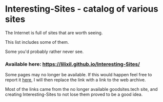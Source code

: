 # Interesting-Sites - catalog of various sites
<p>The Internet is full of sites that are worth seeing. </p>
<p>This list includes some of them. </p>
<p>Some you'd probably rather never see. </p>

### Available here: https://lilixil.github.io/Interesting-Sites/


Some pages may no longer be available. If this would happen feel free to report it <a href="https://github.com/lilixil/Interesting-Sites/issues/new/choose" target="_blank">here</a>, I will then replace the link with a link to the web archive.

Most of the links came from the no longer available goodsites.tech site, and creating Interesting-Sites to not lose them proved to be a good idea.
